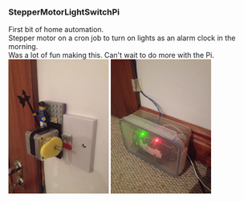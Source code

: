 ### StepperMotorLightSwitchPi
First bit of home automation.<br> Stepper motor on a cron job to turn on lights as an alarm clock in the morning.<br> Was a lot of fun making this. Can't wait to do more with the Pi.<br>
<img src="pics/Switch.jpg" alt="Lego solves every problem" style="width: 200px;"/>
<img src="pics/Pi.jpg" alt="Keep wires tidy" style="width: 200px;"/>
